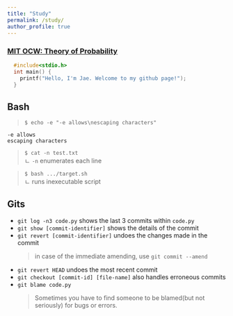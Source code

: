 ```yaml
---
title: "Study"
permalink: /study/
author_profile: true
---
```


### <a href="https://ocw.mit.edu/courses/mathematics/18-175-theory-of-probability-spring-2014/lecture-slides/" target="_break">MIT OCW: Theory of Probability

<style>
    code {
        font-size: .75rem;
    }
</style>

```c
  #include<stdio.h>
  int main() {
    printf("Hello, I'm Jae. Welcome to my github page!");
  }
  ```

## Bash

> `$ echo -e "-e allows\nescaping characters"`

```
-e allows
escaping characters
```

> `$ cat -n test.txt`\
ㄴ `-n`  enumerates each line

> `$ bash .../target.sh`\
ㄴ runs inexecutable script

## Gits

* `git log -n3 code.py` shows the last 3 commits within `code.py`
* `git show [commit-identifier]` shows the details of the commit
* `git revert [commit-identifier]` undoes the changes made in the commit
    > in case of the immediate amending, use `git commit --amend`
* `git revert HEAD` undoes the most recent commit
* `git checkout [commit-id] [file-name]` also handles erroneous commits
* `git blame code.py`
    > Sometimes you have to find someone to be blamed(but not seriously) for bugs or errors.